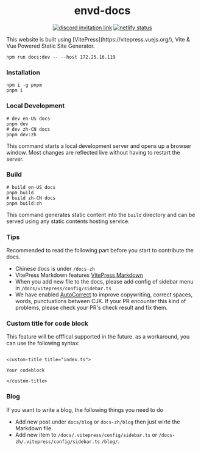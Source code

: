 <div align="center">
<h1>envd-docs</h1>
</div>

<p align=center>
<a href="https://discord.gg/KqswhpVgdU"><img alt="discord invitation link" src="https://img.shields.io/discord/974584200327991326?label=discord&style=social"></a>
<a href="https://app.netlify.com/sites/envd/deploys"><img alt="netlify status" src="https://api.netlify.com/api/v1/badges/535ba0bd-b9fa-43b4-a8b2-ce2fbfa3a424/deploy-status"></a>
</p>
This website is built using [VitePress](https://vitepress.vuejs.org/), Vite & Vue Powered Static Site Generator.

```
npm run docs:dev -- --host 172.25.16.119
```

### Installation

```shell
npm i -g pnpm
pnpm i
```

### Local Development

```shell
# dev en-US docs
pnpm dev
# dev zh-CN docs
pnpm dev:zh
```

This command starts a local development server and opens up a browser window. Most changes are reflected live without having to restart the server.

### Build

```shell
# build en-US docs
pnpm build
# build zh-CN docs
pnpm build:zh
```

This command generates static content into the `build` directory and can be served using any static contents hosting service.

### Tips

Recommended to read the following part before you start to contribute the docs.

- Chinese docs is under `/docs-zh`
- VitePress Markdown features [VitePress Markdown](https://vitepress.vuejs.org/guide/markdown.html)
- When you add new file to the docs, please add config of sidebar menu in `/docs/vitepress/config/sidebar.ts`
- We have enabled [AutoCorrect](https://github.com/huacnlee/autocorrect) to improve copywriting, correct spaces, words, punctuations between CJK. If your PR encounter this kind of problems, please check your PR's check result and fix them.

### Custom title for code block

This feature will be offfical supported in the future.
as a workaround, you can use the following syntax:
```vue

<custom-title title="index.ts">

Your codeblock

</custom-title>

```

### Blog

If you want to write a blog, the following things you need to do
- Add new post under `docs/blog` or `docs-zh/blog` then just wirte the Markdown file.
- Add new item to `/docs/.vitepress/config/sidebar.ts` or `/docs-zh/.vitepress/config/sidebar.ts` `/blog/`.

